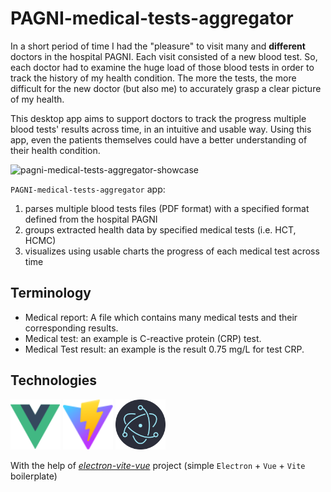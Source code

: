 # PAGNI-medical-tests-aggregator

In a short period of time I had the "pleasure" to visit many and **different** doctors in the hospital PAGNI. Each visit consisted of a new blood test. So, each doctor had to examine the huge load of those blood tests in order to track the history of my health condition. The more the tests, the more difficult for the new doctor (but also me) to accurately grasp a clear picture of my health.

This desktop app aims to support doctors to track the progress multiple blood tests' results across time, in an intuitive and usable way. Using this app, even the patients themselves could have a better understanding of their health condition.

![pagni-medical-tests-aggregator-showcase](https://github.com/gtopsis/PAGNI-medical-tests-aggregator/assets/11655698/8f059725-b06c-402d-bf28-34dafb15f98a)

`PAGNI-medical-tests-aggregator` app:

1. parses multiple blood tests files (PDF format) with a specified format defined from the hospital PAGNI
2. groups extracted health data by specified medical tests (i.e. HCT, HCMC)
3. visualizes using usable charts the progress of each medical test across time

## Terminology

- Medical report: A file which contains many medical tests and their corresponding results.
- Medical test: an example is C-reactive protein (CRP) test.
- Medical Test result: an example is the result 0.75 mg/L for test CRP.

## Technologies

<p float="left">
    <img src="./README-images/vue.svg"  width="80px" height="80px" alt="Vue">
    <img src="./README-images/vite.svg"  width="80px" height="80px" alt="Vite">
    <img src="./README-images/electron.svg"  width="80px" height="80px" alt="Electron framework">
</p>

With the help of [_electron-vite-vue_](https://github.com/electron-vite/electron-vite-vue) project (simple `Electron` + `Vue` + `Vite` boilerplate)
